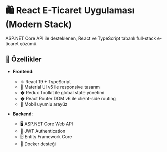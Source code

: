 # 🛍️ React E-Ticaret Uygulaması (Modern Stack)

ASP.NET Core API ile desteklenen, React ve TypeScript tabanlı full-stack e-ticaret çözümü.

## 🌟 Özellikler

- **Frontend**:

  - ⚛️ React 19 + TypeScript
  - 🎨 Material UI v5 ile responsive tasarım
  - � Redux Toolkit ile global state yönetimi
  - � React Router DOM v6 ile client-side routing
  - 📱 Mobil uyumlu arayüz

- **Backend**:
  - 🖥️ ASP.NET Core Web API
  - 🔐 JWT Authentication
  - 🗄️ Entity Framework Core
  - 🐳 Docker desteği
